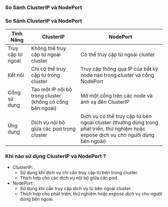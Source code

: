 ### So Sánh ClusterIP và NodePort


### So Sánh ClusterIP và NodePort

| Tính Năng                      | ClusterIP                                                                 | NodePort                                                                 |
|--------------------------------|---------------------------------------------------------------------------|-------------------------------------------------------------------------|
| Truy cập từ ngoài              | Không thể truy cập từ ngoài cluster                                       | Có thể truy cập từ ngoài cluster                                        |
| Kết nối                        | Chỉ có thể truy cập từ trong cluster                                      | Truy cập thông qua IP của bất kỳ node nào trong cluster và cổng NodePort|
| Cổng sử dụng                   | Tạo một IP nội bộ trong cluster (không có cổng bên ngoài)                 | Mở một cổng trên các node và ánh xạ đến ClusterIP                       |
| Ứng dụng                       | Dịch vụ nội bộ giữa các pod trong cluster                                 | Dịch vụ có thể truy cập từ bên ngoài cluster (thường dùng trong phát triển, thử nghiệm hoặc expose dịch vụ cho người dùng bên ngoài) |

### Khi nào sử dụng ClusterIP và NodePort ?
- ClusterIP:
    + Sử dụng khi dịch vụ chỉ cần truy cập từ bên trong cluster.
    + Thích hợp cho các dịch vụ nội bộ giữa các pod.
- NodePort:
    + Sử dụng khi cần truy cập dịch vụ từ bên ngoài cluster.
    + Thích hợp cho phát triển, thử nghiệm hoặc expose dịch vụ cho người dùng bên ngoài.
